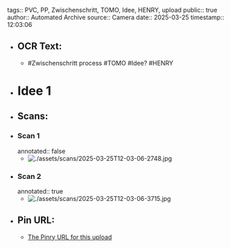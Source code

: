 tags:: PVC, PP, Zwischenschritt, TOMO, Idee, HENRY, upload
public:: true
author:: Automated Archive
source:: Camera
date:: 2025-03-25
timestamp:: 12:03:06

- ## OCR Text:
	- #Zwischenschritt
	  process
	  #TOMO
	  #Idee?
	  #HENRY
- # Idee 1
- ## Scans:
- ### Scan 1
  annotated:: false
	- ![./assets/scans/2025-03-25T12-03-06-2748.jpg](./assets/scans/2025-03-25T12-03-06-2748.jpg)
- ### Scan 2
  annotated:: true
	- ![./assets/scans/2025-03-25T12-03-06-3715.jpg](./assets/scans/2025-03-25T12-03-06-3715.jpg)
- ## Pin URL:
	- [The Pinry URL for this upload](https://pinry.petau.net/pins/271/)